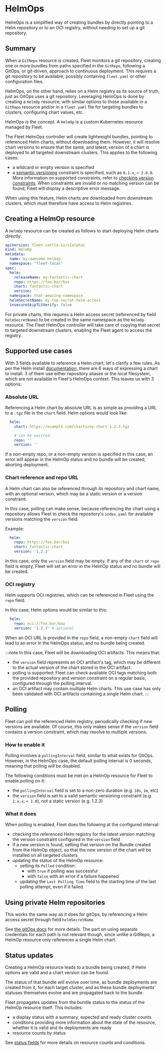 # HelmOps

HelmOps is a simplified way of creating bundles by directly pointing to a Helm repository or to an OCI registry, without
needing to set up a git repository.

## Summary

When a `GitRepo` resource is created, Fleet monitors a git repository, creating one or more bundles from paths specified
in the `GitRepo`, following a GitOps, or git-driven, approach to continuous deployment. This requires a git repository
to be available, possibly containing `fleet.yaml` or other configuration files.

HelmOps, on the other hand, relies on a Helm registry as its source of truth, just as GitOps uses a git repository.
Leveraging HelmOps is done by creating a `HelmOp` resource, with similar options to those available in a `GitRepo`
resource and/or in a `fleet.yaml` file for targeting bundles to clusters, configuring chart values, etc.

HelmOps is the concept. A `HelmOp` is a custom Kubernetes resource managed by Fleet.

The Fleet HelmOps controller will create lightweight bundles, pointing to referenced Helm charts, without downloading
them.
However, it will resolve chart versions to ensure that the same, and latest, version of a chart is deployed to all
targeted downstream clusters. This applies to the following cases:
* a wildcard or empty version is specified
* a [semantic versioning](https://semver.org/) constraint is specified, such as `0.1.x`, `< 2.0.0`. More information on
  supported constraints, refer to [checking version constraints](https://github.com/Masterminds/semver?tab=readme-ov-file#checking-version-constraints).
When constraints are invalid or no matching version can be found, Fleet will display a descriptive error message.

When using this feature, Helm charts are downloaded from downstream clusters, which must therefore have access to Helm
registries.

## Creating a HelmOp resource

A `HelmOp` resource can be created as follows to start deploying Helm charts directly:

```yaml
apiVersion: fleet.cattle.io/v1alpha1
kind: HelmOp
metadata:
  name: my-awesome-helmop
  namespace: "fleet-local"
spec:
  helm:
    releaseName: my-fantastic-chart
    repo: https://foo.bar/baz
    chart: fantastic-chart
    version: ''
  namespace: that-amazing-namespace
  helmSecretName: my-top-secret-helm-access
  insecureSkipTLSVerify: false
```

For private charts, this requires a Helm access secret (referenced by field `helmSecretName`) to be created in the same
namespace as the `HelmOp` resource.
The Fleet HelmOps controller will take care of copying that secret to targeted downstream clusters, enabling the Fleet
agent to access the registry.

## Supported use cases

With 3 fields available to reference a Helm chart, let's clarify a few rules.
As per the Helm install [documentation](https://helm.sh/docs/helm/helm_install/), there are 6 ways of expressing a chart
to install. 3 of them use either repository aliases or the local filesystem, which are not available in Fleet's HelmOps
context. This leaves us with 3 options:

### Absolute URL

Referencing a Helm chart by absolute URL is as simple as providing a URL to a `.tgz` file in the `chart` field. Helm
options would look like:
```yaml
  helm:
    chart: https://example.com/charts/my-chart-1.2.3.tgz

    # can be omitted
    repo: ''
    version: ''
```

If a non-empty repo, or a non-empty version is specified in this case, an error will appear in the HelmOp status and no
bundle will be created, aborting deployment.

### Chart reference and repo URL

A Helm chart can also be referenced through its repository and chart name, with an optional version, which may be a
static version or a version constraint.

In this case, polling can make sense, because referencing the chart using a repository allows Fleet to check the
repository's `index.yaml` for available versions matching the `version` field.

Example:
```yaml
  helm:
    repo: https://foo.bar/baz
    chart: fantastic-chart
    version: '1.2.3'
```

In this case, only the `version` field may be empty. If any of the `chart` or `repo` field is empty, Fleet will set an
error in the HelmOp status and no bundle will be created.

### OCI registry

Helm supports OCI registries, which can be referenced in Fleet using the `repo` field.

In this case, Helm options would be similar to this:

```yaml
  helm:
    repo: oci://foo.bar/baz
    version: '1.2.3' # optional
```

When an OCI URL is provided in the `repo` field, a non-empty `chart` field will lead to an error in the HelmOps status,
and no bundle being created.

:::note
In this case, Fleet will be downloading OCI artifacts. This means that:
* the `version` field represents an OCI artifact's tag, which may be different to the actual version of the
chart stored in the OCI artifact.
* polling is supported: Fleet can check available OCI tags matching both the provided repository and version constraint
on a regular basis, configured through the polling interval.
* an OCI artifact may contain multiple Helm charts. This use case has only been validated with OCI artifacts containing
  a single Helm chart.
:::

## Polling

Fleet can poll the referenced Helm registry, periodically checking if new versions are available.
Of course, this only makes sense if the `version` field contains a version constraint, which may resolve to multiple
versions.

### How to enable it

Polling involves a `pollingInterval` field, similar to what exists for GitOps. However, in the HelmOps case, the default
polling interval is 0 seconds, meaning that polling will be disabled.

The following conditions must be met on a HelmOp resource for Fleet to enable polling on it:
* the `pollingInterval` field is set to a non-zero duration (e.g. `10s`, `1m`, etc)
* the `version` field is set to a valid semantic versioning constraint (e.g. `2.x.x`, `< 1.0`), not a static version
(e.g. 1.2.3)

### What it does

When polling is enabled, Fleet does the following at the configured interval:
* checking the referenced Helm registry for the latest version matching the version constraint configured in the
`version` field
* if a new version is found, setting that version on the Bundle created from the HelmOp object, so that the new version
  of the chart will be installed on all targeted clusters
* updating the status of the HelmOp resource:
    * setting its `Polled` condition:
        * with `true` if polling was successful
        * with `false` with an error if a failure happened
    * updating the `Last Polling Time` field to the starting time of the last polling attempt, even if it failed.

## Using private Helm repositories

This works the same way as it does for gitOps, by referencing a Helm access secret through field `helmSecretName`.

See [the gitOps docs](./gitrepo-add.md#using-private-helm-repositories) for more details.
The part on using separate credentials for each path is not relevant though, since unlike a GitRepo, a HelmOp resource
only references a single Helm chart.

## Status updates

Creating a HelmOp resource leads to a bundle being created, if Helm options are valid and a chart version can be found.

The status of that bundle will evolve over time, as bundle deployments are created from it, for each target cluster, and
as these bundle deployments' statuses themselves evolve and are propagated back to the bundle.

Fleet propagates updates from the bundle status to the status of the HelmOp resource itself.
This includes:
* a display status with a summary, expected and ready cluster counts
* conditions providing more information about the state of the resource, whether it is valid and its deployments are
ready
* resource counts by status

See [status fields](./ref-status-fields.md) for more details on resource counts and conditions.
